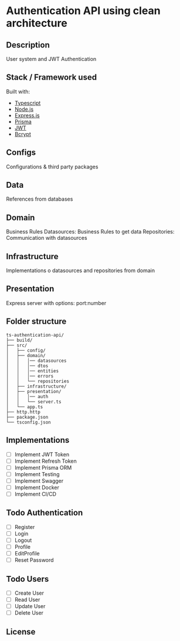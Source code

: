 # Authentication API using clean architecture

## Description

User system and JWT Authentication

## Stack / Framework used

Built with:

- [Typescript](https://www.typescriptlang.org/)
- [Node.js](https://nodejs.org/en/)
- [Express.js](https://expressjs.com/)
- [Prisma](https://www.prisma.io/)
- [JWT](https://jwt.io/)
- [Bcrypt](https://www.npmjs.com/package/bcrypt)

## Configs

Configurations & third party packages

## Data

References from databases

## Domain

Business Rules
Datasources: Business Rules to get data
Repositories: Communication with datasources

## Infrastructure

Implementations o datasources  and repositories from domain

## Presentation

Express server with options: port:number

## Folder structure

    ts-authentication-api/
    ├── build/
    ├── src/
    │   ├── config/
    │   ├── domain/
    │   │   │── datasources
    │   │   │── dtos
    │   │   │── entities
    │   │   │── errors
    │   │   └── repositories
    │   ├── infrastructure/
    │   ├── presentation/
    │   │   │── auth
    │   │   └── server.ts
    │   └── app.ts
    ├── http.http
    ├── package.json
    └── tsconfig.json

## Implementations

- [ ] Implement JWT Token
- [ ] Implement Refresh Token
- [ ] Implement Prisma ORM
- [ ] Implement Testing
- [ ] Implement Swagger
- [ ] Implement Docker
- [ ] Implement CI/CD

## Todo Authentication

- [ ] Register
- [ ] Login
- [ ] Logout
- [ ] Profile
- [ ] EditProfile
- [ ] Reset Password

## Todo Users

- [ ] Create User
- [ ] Read User
- [ ] Update User
- [ ] Delete User

## License
